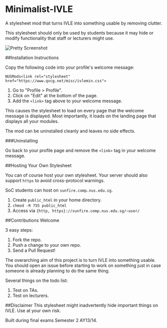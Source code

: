 Minimalist-IVLE
===============

A stylesheet mod that turns IVLE into something usable by removing clutter.

This stylesheet should only be used by students because it may hide or modify
functionality that staff or lecturers might use.

![Pretty Screenshot](https://raw.githubusercontent.com/cgcai/Minimalist-IVLE/master/screenshot.jpeg)

##Installation Instructions

Copy the following code into your profile's welcome message:

    NUSMods<link rel="stylesheet" href="https://www.qxcg.net/misc/ivlemin.css">

1. Go to "Profile > Profile".
2. Click on "Edit" at the bottom of the page.
3. Add the `<link>` tag above to your welcome message.

This causes the stylesheet to load on every page that the welcome message is
displayed. Most importantly, it loads on the landing page that displays all
your modules.

The mod can be uninstalled cleanly and leaves no side effects.

###Uninstalling

Go back to your profile page and remove the `<link>` tag in your welcome
message.

##Hosting Your Own Stylesheet

You can of course host your own stylesheet. Your server should also
support `https` to avoid cross-protocol warnings.

SoC students can host on `sunfire.comp.nus.edu.sg`.

1. Create `public_html` in your home directory.
2. `chmod -R 755 public_html`
3. Access via `{http, https}://sunfire.comp.nus.edu.sg/~user/`

##Contributions Welcome

3 easy steps:

1. Fork the repo.
2. Push a change to your own repo.
3. Send a Pull Request!

The overarching aim of this project is to turn IVLE into something usable. You
should open an issue before starting to work on something just in case someone
is already planning to do the same thing.

Several things on the todo list:

1. Test on TAs.
2. Test on lecturers.

##Disclaimer
This stylesheet might inadvertently hide important things on IVLE. Use at your
own risk.

Built during final exams Semester 2 AY13/14.
